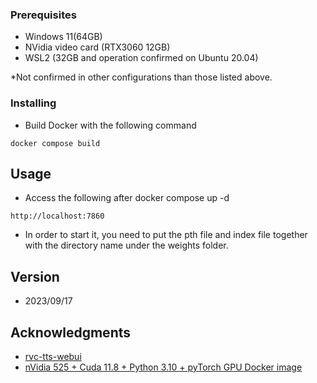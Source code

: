 ### Prerequisites

* Windows 11(64GB)
* NVidia video card (RTX3060 12GB)
* WSL2 (32GB and operation confirmed on Ubuntu 20.04)

*Not confirmed in other configurations than those listed above.

### Installing

* Build Docker with the following command
```
docker compose build
```

## Usage

* Access the following after docker compose up -d
```
http://localhost:7860
```

* In order to start it, you need to put the pth file and index file together with the directory name under the weights folder.

## Version

* 2023/09/17

## Acknowledgments

* [rvc-tts-webui](https://github.com/litagin02/rvc-tts-webui)
* [nVidia 525 + Cuda 11.8 + Python 3.10 + pyTorch GPU Docker image](https://dev.to/ordigital/nvidia-525-cuda-118-python-310-pytorch-gpu-docker-image-1l4a)
